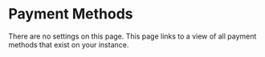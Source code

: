 # Payment Methods

There are no settings on this page. This page links to a view of all payment methods that exist on your instance.

